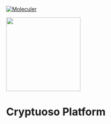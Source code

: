 [![Moleculer](https://badgen.net/badge/Powered%20by/Moleculer/0e83cd)](https://moleculer.services)

<a href="https://cryptuoso.com">
 <img width="200" height="200" src="https://support.cryptuoso.com/cryptuoso_logo.png">
</a>
  
# Cryptuoso Platform
